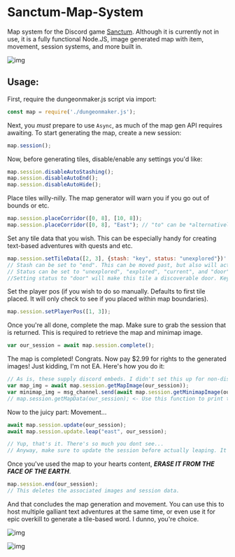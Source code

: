 # Sanctum-Map-System
Map system for the Discord game [Sanctum](https://discord.gg/CBWkESc). Although it is currently not in use, it is a fully functional Node.JS, image generated map with item, movement, session systems, and more built in.

![img](https://cdn.discordapp.com/attachments/501586132375568399/520047743612223488/dungeon.png)

## Usage:

First, require the dungeonmaker.js script via import:
```javascript
const map = require('./dungeonmaker.js');
```

Next, you *must* prepare to use `Async`, as much of the map gen API requires awaiting.
To start generating the map, create a new session:
```javascript
map.session();
```

Now, before generating tiles, disable/enable any settings you'd like:
```javascript
map.session.disableAutoStashing();
map.session.disableAutoEnd();
map.session.disableAutoHide();
```

Place tiles willy-nilly. The map generator will warn you if you go out of bounds or etc.
```javascript
map.session.placeCorridor([0, 8], [10, 8]);
map.session.placeCorridor([0, 8], "East"); // "to" can be *alternatively* submitted as a compass direction in string format for staggered placement, at the cost of an accurate stopping point.
```

Set any tile data that you wish. This can be especially handy for creating text-based adventures with quests and etc.
```javascript
map.session.setTileData([2, 3], {stash: "key", status: "unexplored"})' // You can add more to this list. "stash" and "status" are values that are planned for us in Sanctum.
// Stash can be set to "end". This can be moved past, but also will act as an exit when movement comes around.
// Status can be set to "unexplored", "explored", "current", and "door". "current" is highly discouraged, as it WILL screw with the movement system.
//Setting status to "door" will make this tile a discoverable door. Keys are needed to get past these.
```

Set the player pos (if you wish to do so manually. Defaults to first tile placed. It will only check to see if you placed within map boundaries).
```javascript
map.session.setPlayerPos([1, 3]);
```

Once you're all done, complete the map. Make sure to grab the session that is returned. This is required to retrieve the map and minimap image.
```javascript
var our_session = await map.session.complete();
```

The map is completed! Congrats. Now pay $2.99 for rights to the generated images! Just kidding, I'm not EA. Here's how you do it:
```javascript
// As is, these supply discord embeds. I didn't set this up for non-discord use, so you will have to adjust the API get...Image() functions to return the actual images for the time being. I should update this eventually.
var map_img = await map.session.getMapImage(our_session));
var minimap_img = msg_channel.send(await map.session.getMinimapImage(our_session));
// map.session.getMapData(our_session); <- Use this function to print the map to console. Obviously it won't look great, but it allows for some quick testing! It also returns all the map data, so set it to a variable if you need the info!
```

Now to the juicy part: Movement...
```javascript
await map.session.update(our_session);
await map.session.update.leap("east", our_session);

// Yup, that's it. There's so much you dont see...
// Anyway, make sure to update the session before actually leaping. It is neccessito!
```

Once you've used the map to your hearts content, ***ERASE IT FROM THE FACE OF THE EARTH***.
```javascript
map.session.end(our_session);
// This deletes the associated images and session data.
```

And that concludes the map generation and movement. You can use this to host multiple galliant text adventures at the same time, or even use it for epic overkill to generate a tile-based word. I dunno, you're choice.



![img](https://cdn.discordapp.com/attachments/501586156975030273/509488023759749130/concept-export.png)

![img](https://i.imgur.com/u4aIXUN.png)

